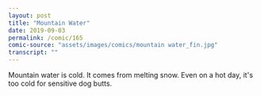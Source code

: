 ```yaml
---
layout: post
title: "Mountain Water"
date: 2019-09-03
permalink: /comic/165
comic-source: "assets/images/comics/mountain water_fin.jpg"
transcript: ""
---
```


Mountain water is cold. It comes from melting snow. Even on a hot day, it's too cold for sensitive dog butts.
